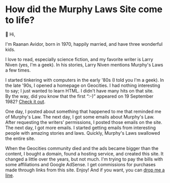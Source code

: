 # How did the Murphy Laws Site come to life?

👋 Hi,

I'm Raanan Avidor, born in 1970, happily married, and have three wonderful kids.

I love to read, especially science fiction, and my favorite writer is Larry Niven (yes, I'm a geek). In his stories, Larry Niven mentions Murphy's Laws a few times.

I started tinkering with computers in the early '80s (I told you I'm a geek). In the late '90s, I opened a homepage on Geocities. I had nothing interesting to say; I just wanted to learn HTML. I didn't have many hits on that site.  
By the way, did you know that the first “:-)” appeared on 19 September 1982? [Check it out](https://www.cs.cmu.edu/~sef/sefSmiley.htm).

One day, I posted about something that happened to me that reminded me of Murphy's Law. The next day, I got some emails about Murphy's Law. After requesting the writers' permissions, I posted those emails on the site. The next day, I got more emails. I started getting emails from interesting people with amazing stories and laws. Quickly, Murphy's Laws swallowed the entire site.

When the Geocities community died and the ads became bigger than the content, I bought a domain, found a hosting service, and created this site. It changed a little over the years, but not much. I'm trying to pay the bills with some affiliations and Google AdSense. I get commissions for purchases made through links from this site. Enjoy\! And if you want, you can [drop me a line](mailto:ravidor@gmail.com).  
